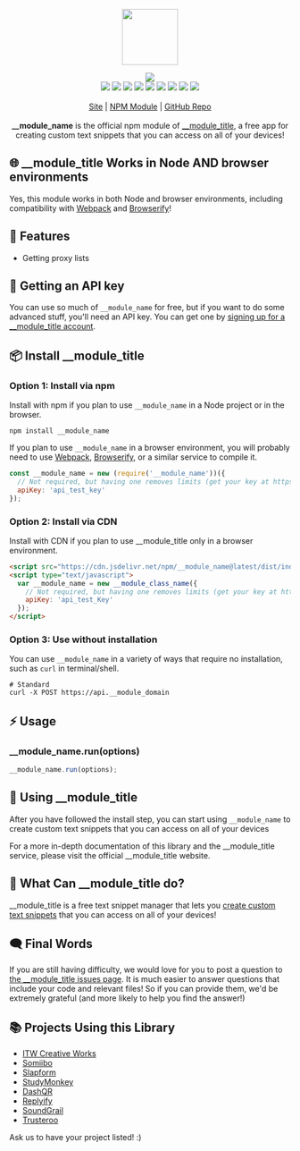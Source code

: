 <p align="center">
  <a href="https://cdn.itwcreativeworks.com/assets/__asset_file_name/images/logo/__asset_file_name-brandmark-black-x.svg">
    <img src="https://cdn.itwcreativeworks.com/assets/__asset_file_name/images/logo/__asset_file_name-brandmark-black-x.svg" width="100px">
  </a>
</p>

<p align="center">
  <img src="https://img.shields.io/github/package-json/v/__module_owner/__module_name.svg">
  <br>
  <img src="https://img.shields.io/librariesio/release/npm/__module_name.svg">
  <img src="https://img.shields.io/bundlephobia/min/__module_name.svg">
  <img src="https://img.shields.io/codeclimate/maintainability-percentage/__module_owner/__module_name.svg">
  <img src="https://img.shields.io/npm/dm/__module_name.svg">
  <img src="https://img.shields.io/node/v/__module_name.svg">
  <img src="https://img.shields.io/website/https/__module_domain.svg">
  <img src="https://img.shields.io/github/license/__module_owner/__module_name.svg">
  <img src="https://img.shields.io/github/contributors/__module_owner/__module_name.svg">
  <img src="https://img.shields.io/github/last-commit/__module_owner/__module_name.svg">
  <br>
  <br>
  <a href="https://__module_domain">Site</a> | <a href="https://www.npmjs.com/package/__module_name">NPM Module</a> | <a href="https://github.com/__module_owner/__module_name">GitHub Repo</a>
  <br>
  <br>
  <strong>__module_name</strong> is the official npm module of <a href="https://__module_domain">__module_title</a>, a free app for creating custom text snippets that you can access on all of your devices!
</p>

## 🌐 __module_title Works in Node AND browser environments
Yes, this module works in both Node and browser environments, including compatibility with [Webpack](https://www.npmjs.com/package/webpack) and [Browserify](https://www.npmjs.com/package/browserify)!

## 🦄 Features
* Getting proxy lists

## 🔑 Getting an API key
You can use so much of `__module_name` for free, but if you want to do some advanced stuff, you'll need an API key. You can get one by [signing up for a __module_title account](https://__module_domain/signup).

## 📦 Install __module_title
### Option 1: Install via npm
Install with npm if you plan to use `__module_name` in a Node project or in the browser.
```shell
npm install __module_name
```
If you plan to use `__module_name` in a browser environment, you will probably need to use [Webpack](https://www.npmjs.com/package/webpack), [Browserify](https://www.npmjs.com/package/browserify), or a similar service to compile it.

```js
const __module_name = new (require('__module_name'))({
  // Not required, but having one removes limits (get your key at https://__module_domain).
  apiKey: 'api_test_key'
});
```

### Option 2: Install via CDN
Install with CDN if you plan to use __module_title only in a browser environment.
```html
<script src="https://cdn.jsdelivr.net/npm/__module_name@latest/dist/index.min.js"></script>
<script type="text/javascript">
  var __module_name = new __module_class_name({
    // Not required, but having one removes limits (get your key at https://__module_domain).
    apiKey: 'api_test_Key'
  });
</script>
```

### Option 3: Use without installation
You can use `__module_name` in a variety of ways that require no installation, such as `curl` in terminal/shell.

```shell
# Standard
curl -X POST https://api.__module_domain
```

## ⚡️ Usage
### __module_name.run(options)
```js
__module_name.run(options);
```

## 📘 Using __module_title
After you have followed the install step, you can start using `__module_name` to create custom text snippets that you can access on all of your devices

For a more in-depth documentation of this library and the __module_title service, please visit the official __module_title website.

## 📝 What Can __module_title do?
__module_title is a free text snippet manager that lets you [create custom text snippets](https://__module_domain) that you can access on all of your devices!

## 🗨️ Final Words
If you are still having difficulty, we would love for you to post
a question to [the __module_title issues page](https://github.com/__module_owner/__module_name/issues). It is much easier to answer questions that include your code and relevant files! So if you can provide them, we'd be extremely grateful (and more likely to help you find the answer!)

## 📚 Projects Using this Library
* [ITW Creative Works](https://itwcreativeworks.com)
* [Somiibo](https://somiibo.com)
* [Slapform](https://slapform.com)
* [StudyMonkey](https://studymonkey.ai)
* [DashQR](https://dashqr.com)
* [Replyify](https://replyify.app)
* [SoundGrail](https://soundgrail.com)
* [Trusteroo](https://trusteroo.com)

Ask us to have your project listed! :)
